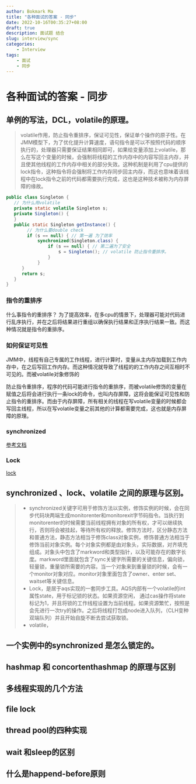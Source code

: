 ```yaml
---
author: Bokmark Ma
title: "各种面试的答案 - 同步"
date: 2022-10-16T00:35:27+08:00
draft: true
description: 面试题 结合
slug: interview/sync
categories:
    - Interview
tags:
    - 面试
    - 同步
---
```


# 各种面试的答案 - 同步 

## 单例的写法，DCL，volatile的原理。
> volatile作用，防止指令重排序，保证可见性，保证单个操作的原子性。在JMM模型下，为了优化提升计算速度，语句指令是可以不按照代码的顺序执行的，处理器只需要保证结果相同即可，如果给变量添加上volatile，那么在写这个变量的时候，会强制将线程的工作内存中的内容写回主内存，并且使其他线程的工作内存中相关的部分失效。这种机制是利用了cpu提供的lock指令，这种指令将会强制将工作内存同步回主内存，而这也意味着该线程中在lock指令之前的代码都需要执行完成，这也是这种技术被称为内存屏障的缘故。
```java
public class Singleton {
   // 为什么用volatile
   private static volatile Singleton s;
   private Singleton() {
   }
   public static Singleton getInstance() {
        // 为什么要double check
        if (s == null) { // 第一遍 为了效率
            synchronized(Singleton.class) {
                if (s == null) { // 第二遍为了安全
                    s = Singleton(); // volatile 防止指令重排序。
                }
            }
      }
      return s;
   }
}
```
### 指令的重排序
什么事指令的重排序？
为了提高效率，在多cpu的情景下，处理器可能对代码进行乱序执行，并在之后将结果进行重组以确保执行结果和正序执行结果一致。而这种情况就是指令的重排序。

### 如何保证可见性
JMM中，线程有自己专属的工作线程，进行计算时，变量从主内存加载到工作内存中，在之后写回工作内存。而这种情况就导致了线程的的工作内存之间互相时不可见的。而被volatile对象修饰的

防止指令重排序，程序的代码可能进行指令的重排序，而被volatile修饰的变量在赋值之后将会进行执行一条lock的命令，也叫内存屏障，这将会能保证可见性和防止指令的重排序。而由于内存屏障，所有相关的线程在写volatile变量的时候都会写回主线程，所以在写volatile变量之前其他的计算都需要完成，这也就是内存屏障的原理。
 
### synchronized
[参考文档](https://zhuanlan.zhihu.com/p/101156763)
### Lock
[lock](https://tech.meituan.com/2019/12/05/aqs-theory-and-apply.html)


## synchronized 、lock、volatile 之间的原理与区别。
> - synchronized关键字可用于修饰方法以实例，修饰实例的时候，会在同步代码块两端生成monitorenter和monitorexit字节码指令。当执行到monitorenter的时候需要当前线程拥有对象的所有权，才可以继续执行，否则将会被挂起，等待所有权的释放。修饰方法时，区分静态方法和普通方法，静态方法相当于修饰class对象实例，修饰普通方法相当于修饰当前对象实例。每个对象实例都是由对象头，实际数据，对齐填充组成。对象头中包含了markword和类型指针，以及可能存在的数字长度。markword里面就包含了sync关键字所需要的关键信息，偏向锁，轻量锁，重量锁所需要的内容。当一个对象来到重量锁的时候，会有一个monitor对象对应。monitor对象里面包含了owner、enter set、waitset等关键信息。
> - Lock，是居于aqs实现的一套同步工具。AQS内部有一个volatile的int属性state，用于标记锁的状态。如果资源空闲， 通过cas操作将state标记为1，并且将锁的工作线程设置为当前线程。如果资源繁忙，按照是会先进行一次try的操作。之后将线程打包成node进入队列，（CLH变种双端队列）并且开始自旋不断去尝试获取锁。
> - volatile，



## 一个实例中的synchronized 是怎么锁定的。
## hashmap 和 concortenthashmap 的原理与区别
## 多线程实现的几个方法
## file lock
## thread pool的四种实现
## wait 和sleep的区别
## 什么是happend-before原则
